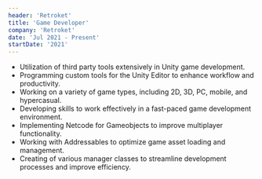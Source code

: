 ```yaml
---
header: 'Retroket'
title: 'Game Developer'
company: 'Retroket'
date: 'Jul 2021 - Present'
startDate: '2021'
---
```


- Utilization of third party tools extensively in Unity game development.
- Programming custom tools for the Unity Editor to enhance workflow and productivity.
- Working on a variety of game types, including 2D, 3D, PC, mobile, and hypercasual.
- Developing skills to work effectively in a fast-paced game development environment.
- Implementing Netcode for Gameobjects to improve multiplayer functionality.
- Working with Addressables to optimize game asset loading and management.
- Creating of various manager classes to streamline development processes and improve efficiency.